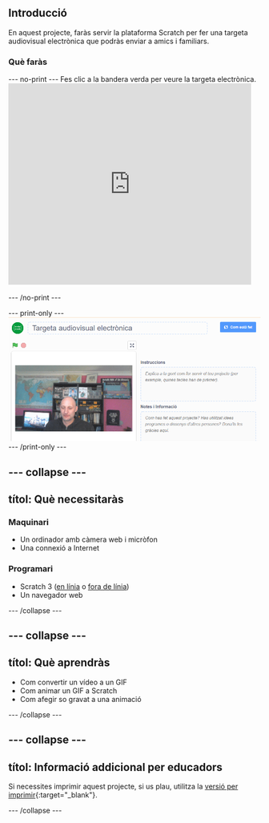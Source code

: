 ## Introducció

En aquest projecte, faràs servir la plataforma Scratch per fer una targeta audiovisual electrònica que podràs enviar a amics i familiars.

### Què faràs

--- no-print --- Fes clic a la bandera verda per veure la targeta electrònica. <iframe src="https://scratch.mit.edu/projects/419313682/embed" allowtransparency="true" width="485" height="402" frameborder="0" scrolling="no" allowfullscreen></iframe>

--- /no-print ---

--- print-only --- ![Complete project](images/showcase_static.png) --- /print-only ---

--- collapse ---
---
títol: Què necessitaràs
---
### Maquinari

- Un ordinador amb càmera web i micròfon
- Una connexió a Internet

### Programari

- Scratch 3 ([en línia](http://rpf.io/scratchon) o [fora de línia](http://rpf.io/scratchoff))
- Un navegador web

--- /collapse ---

--- collapse ---
---
títol: Què aprendràs
---

- Com convertir un vídeo a un GIF
- Com animar un GIF a Scratch
- Com afegir so gravat a una animació

--- /collapse ---

--- collapse ---
---
títol: Informació addicional per educadors
---

Si necessites imprimir aquest projecte, si us plau, utilitza la [versió per imprimir](https://projects.raspberrypi.org/en/projects/av-e-card/print){:target="_blank"}.

--- /collapse ---
